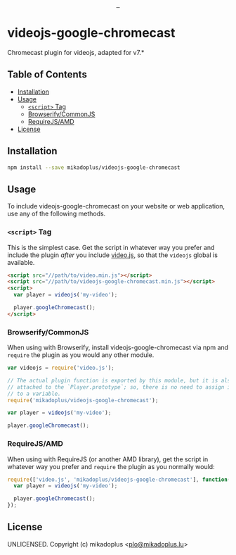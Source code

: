 <p align="center">
<a href="https://npmjs.org/package/videojs-google-chromecast">
<img src="https://img.shields.io/npm/v/videojs-google-chromecast.svg" alt="">
</a> 
<a href="https://travis-ci.org/mikadoplus/videojs-google-chromecast.js">
<img src="https://travis-ci.org/mikadoplus/videojs-google-chromecast.svg?branch=master" alt="">
</a> 
<a href="https://npmjs.org/package/videojs-google-chromecast">
<img src="https://img.shields.io/npm/dm/videojs-google-chromecast.svg" alt="">
</a>
</p>

# videojs-google-chromecast

Chromecast plugin for videojs, adapted for v7.*

## Table of Contents

<!-- START doctoc generated TOC please keep comment here to allow auto update -->
<!-- DON'T EDIT THIS SECTION, INSTEAD RE-RUN doctoc TO UPDATE -->


- [Installation](#installation)
- [Usage](#usage)
  - [`<script>` Tag](#script-tag)
  - [Browserify/CommonJS](#browserifycommonjs)
  - [RequireJS/AMD](#requirejsamd)
- [License](#license)

<!-- END doctoc generated TOC please keep comment here to allow auto update -->
## Installation

```sh
npm install --save mikadoplus/videojs-google-chromecast
```

## Usage

To include videojs-google-chromecast on your website or web application, use any of the following methods.

### `<script>` Tag

This is the simplest case. Get the script in whatever way you prefer and include the plugin _after_ you include [video.js][videojs], so that the `videojs` global is available.

```html
<script src="//path/to/video.min.js"></script>
<script src="//path/to/videojs-google-chromecast.min.js"></script>
<script>
  var player = videojs('my-video');

  player.googleChromecast();
</script>
```

### Browserify/CommonJS

When using with Browserify, install videojs-google-chromecast via npm and `require` the plugin as you would any other module.

```js
var videojs = require('video.js');

// The actual plugin function is exported by this module, but it is also
// attached to the `Player.prototype`; so, there is no need to assign it
// to a variable.
require('mikadoplus/videojs-google-chromecast');

var player = videojs('my-video');

player.googleChromecast();
```

### RequireJS/AMD

When using with RequireJS (or another AMD library), get the script in whatever way you prefer and `require` the plugin as you normally would:

```js
require(['video.js', 'mikadoplus/videojs-google-chromecast'], function(videojs) {
  var player = videojs('my-video');

  player.googleChromecast();
});
```

## License

UNLICENSED. Copyright (c) mikadoplus &lt;plo@mikadoplus.lu&gt;


[videojs]: http://videojs.com/

